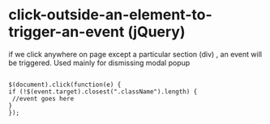 # click-outside-an-element-to-trigger-an-event (jQuery)
if we click anywhere on page except a particular  section (div) , an event will be triggered. Used mainly for dismissing modal popup

<code>
$(document).click(function(e) {
if (!$(event.target).closest(".className").length) {
 //event goes here
}
});
 </code>
